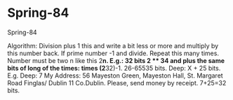 # Spring-84
Spring-84

Algorithm: Division plus 1 this and write a bit less or more and multiply by this number back. If prime number -1 and divide. Repeat this many times. Number must be two n like this 2**n.
E.g.: 32 bits 2 ** 34 and plus the same bits of long of the times: times (2**32)-1. 26-65535 bits. Deep: X + 25 bits. E.g. Deep: 7 My Address: 56 Mayeston Green, Mayeston Hall, St. Margaret Road Finglas/ Dublin 11 Co.Dublin. Please, send money by receipt.
7+25=32 bits.
